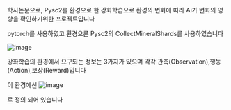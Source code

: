 학사논문으로, Pysc2를 환경으로 한 강화학습으로 환경의 변화에 따라 Ai가 변화의 영향을 확인하기위한 프로젝트입니다

pytorch를 사용하였고 환경으론 Pysc2의 CollectMineralShards를 사용하였습니다

![image](https://github.com/gray-spade/Portfolio/assets/52790712/5d5abb80-886b-411d-ac30-625f5143a567)

강화학습의 환경에서 요구되는 정보는 3가지가 있으며 각각 관측(Observation),행동(Action),보상(Reward)입니다

이 환경에선 
![image](https://github.com/gray-spade/Portfolio/assets/52790712/239850af-373b-42c9-8438-b1761c34ea75)

로 정의 되어 있습니다
